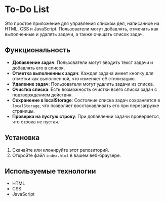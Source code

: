 # To-Do List

Это простое приложение для управления списком дел, написанное на HTML, CSS и JavaScript. Пользователи могут добавлять, отмечать как выполненные и удалять задачи, а также очищать список задач.

## Функциональность

- **Добавление задач**: Пользователи могут вводить текст задачи и добавлять его в список.
- **Отметка выполненных задач**: Каждая задача имеет кнопку для отметки как выполненной, что изменяет её стилизацию.
- **Удаление задач**: Пользователи могут удалить задачи из списка.
- **Очистка списка**: Есть возможность очистки всего списка задач с подтверждением действия.
- **Сохранение в localStorage**: Состояние списка задач сохраняется в `localStorage`, что позволяет восстанавливать его при перезагрузке страницы.
- **Проверка на пустую строку**: При добавлении задачи проверяется, что строка не пустая.

## Установка

1. Скачайте или клонируйте этот репозиторий.
2. Откройте файл `index.html` в вашем веб-браузере.

## Используемые технологии

- HTML
- CSS
- JavaScript
